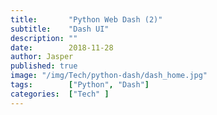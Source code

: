 ```yaml
---
title:       "Python Web Dash (2)"
subtitle:    "Dash UI"
description: ""
date:        2018-11-28
author: Jasper
published: true
image: "/img/Tech/python-dash/dash_home.jpg"
tags:        ["Python", "Dash"]
categories:  ["Tech" ]
---
```

